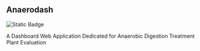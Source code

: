 ## Anaerodash

![Static Badge](https://img.shields.io/badge/AnaeroDash-version_1.0-darkgreen)

A Dashboard Web Application Dedicated for Anaerobic Digestion Treatment Plant Evaluation
